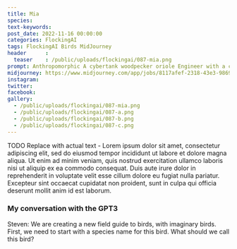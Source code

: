 ```yaml
---
title: Mia
species: 
text-keywords: 
post_date: 2022-11-16 00:00:00
categories: FlockingAI
tags: FlockingAI Birds MidJourney 
header      :
  teaser    : /public/uploads/flockingai/087-mia.png
prompt: Anthropomorphic A cybertank woodpecker oriole Engineer with a cybernetic eye, tools and workshop growing out of his head, rain, dripping oil, in the style of Gediminas Pranckevicius, Tim Razumovsky, Moebius, Russ Mills, Carne Griffiths, torn paper collage, splattered oil paint, cyberpunk, atompunk, engineerpunk, volumetric dust, pulp illustration, photorealism, raking sunlight, cinematic lighting
midjourney: https://www.midjourney.com/app/jobs/8117afef-2318-43e3-9869-86ebb5153e58
instagram: 
twitter: 
facebook: 
gallery: 
  - /public/uploads/flockingai/087-mia.png
  - /public/uploads/flockingai/087-a.png
  - /public/uploads/flockingai/087-b.png
  - /public/uploads/flockingai/087-c.png
---
```


TODO Replace with actual text - Lorem ipsum dolor sit amet, consectetur adipiscing elit, sed do eiusmod tempor incididunt ut labore et dolore magna aliqua. Ut enim ad minim veniam, quis nostrud exercitation ullamco laboris nisi ut aliquip ex ea commodo consequat. Duis aute irure dolor in reprehenderit in voluptate velit esse cillum dolore eu fugiat nulla pariatur. Excepteur sint occaecat cupidatat non proident, sunt in culpa qui officia deserunt mollit anim id est laborum.

### My conversation with the GPT3

Steven: We are creating a new field guide to birds, with imaginary birds. First, we need to start with a species name for this bird. What should we call this bird?
